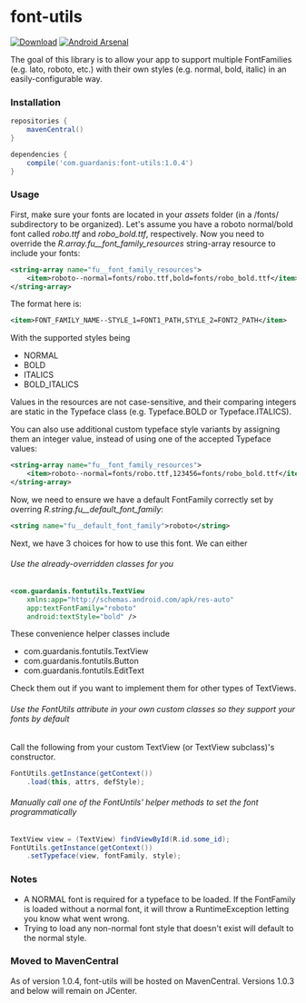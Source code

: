 # font-utils

[![Download](https://img.shields.io/maven-central/v/com.guardanis/font-utils)](https://search.maven.org/artifact/com.guardanis/font-utils)
[![Android Arsenal](https://img.shields.io/badge/Android%20Arsenal-font--utils-brightgreen.svg?style=flat)](http://android-arsenal.com/details/1/4049)

The goal of this library is to allow your app to support multiple FontFamilies (e.g. lato, roboto, etc.) with their own styles (e.g. normal, bold, italic) in an easily-configurable way.  


### Installation

```groovy
repositories {
    mavenCentral()
}

dependencies {
    compile('com.guardanis:font-utils:1.0.4')
}
```

### Usage

First, make sure your fonts are located in your *assets* folder (in a /fonts/ subdirectory to be organized). Let's assume you have a roboto normal/bold font called *robo.ttf* and *robo_bold.ttf*, respectively. Now you need to override the *R.array.fu__font_family_resources* string-array resource to include your fonts:

```xml
<string-array name="fu__font_family_resources">
    <item>roboto--normal=fonts/robo.ttf,bold=fonts/robo_bold.ttf</item>
</string-array>
```

The format here is:

```xml
<item>FONT_FAMILY_NAME--STYLE_1=FONT1_PATH,STYLE_2=FONT2_PATH</item>
```

With the supported styles being

* NORMAL
* BOLD
* ITALICS
* BOLD_ITALICS

Values in the resources are not case-sensitive, and their comparing integers are static in the Typeface class (e.g. Typeface.BOLD or Typeface.ITALICS).

You can also use additional custom typeface style variants by assigning them an integer value, instead of using one of the accepted Typeface values:

```xml
<string-array name="fu__font_family_resources">
    <item>roboto--normal=fonts/robo.ttf,123456=fonts/robo_bold.ttf</item>
</string-array>

```

Now, we need to ensure we have a default FontFamily correctly set by overring *R.string.fu__default_font_family*:

```xml
<string name="fu__default_font_family">roboto</string>
```

Next, we have 3 choices for how to use this font. We can either

###### Use the already-overridden classes for you

```xml
<com.guardanis.fontutils.TextView 
    xmlns:app="http://schemas.android.com/apk/res-auto"
    app:textFontFamily="roboto"
    android:textStyle="bold" />

```

These convenience helper classes include
* com.guardanis.fontutils.TextView
* com.guardanis.fontutils.Button
* com.guardanis.fontutils.EditText

Check them out if you want to implement them for other types of TextViews.

###### Use the FontUtils attribute in your own custom classes so they support your fonts by default

Call the following from your custom TextView (or TextView subclass)'s constructor.
 
```java
FontUtils.getInstance(getContext())
    .load(this, attrs, defStyle);

```
###### Manually call one of the FontUntils' helper methods to set the font programmatically

```java
TextView view = (TextView) findViewById(R.id.some_id);
FontUtils.getInstance(getContext())
    .setTypeface(view, fontFamily, style);
```

### Notes
* A NORMAL font is required for a typeface to be loaded. If the FontFamily is loaded without a normal font, it will throw a RuntimeException letting you know what went wrong.
* Trying to load any non-normal font style that doesn't exist will default to the normal style.


### Moved to MavenCentral

As of version 1.0.4, font-utils will be hosted on MavenCentral. Versions 1.0.3 and below will remain on JCenter.